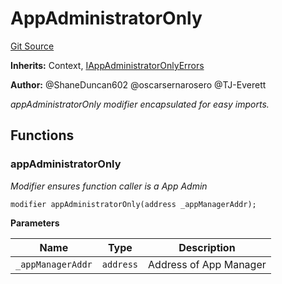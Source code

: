 # AppAdministratorOnly
[Git Source](https://github.com/thrackle-io/rules-protocol/blob/1ab1db06d001c0ea3265ec49b85ddd9394430302/src/economic/AppAdministratorOnly.sol)

**Inherits:**
Context, [IAppAdministratorOnlyErrors](/src/interfaces/IErrors.sol/interface.IAppAdministratorOnlyErrors.md)

**Author:**
@ShaneDuncan602 @oscarsernarosero @TJ-Everett

*appAdministratorOnly modifier encapsulated for easy imports.*


## Functions
### appAdministratorOnly

*Modifier ensures function caller is a App Admin*


```solidity
modifier appAdministratorOnly(address _appManagerAddr);
```
**Parameters**

|Name|Type|Description|
|----|----|-----------|
|`_appManagerAddr`|`address`|Address of App Manager|


